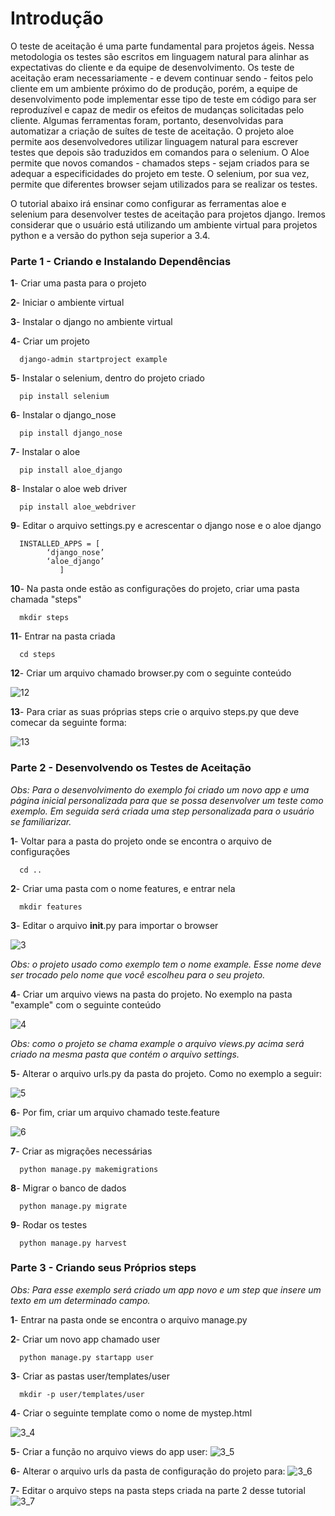 # Introdução
O teste de aceitação é uma parte fundamental para projetos ágeis. Nessa metodologia os testes são escritos em linguagem natural para alinhar as expectativas do cliente e da equipe de desenvolvimento. Os teste de aceitação eram necessariamente - e devem continuar sendo - feitos pelo cliente em um ambiente próximo do de produção, porém, a equipe de desenvolvimento pode implementar esse tipo de teste em código para ser reproduzível e capaz de medir os efeitos de mudanças solicitadas pelo cliente. Algumas ferramentas foram, portanto, desenvolvidas para automatizar a criação de suítes de teste de aceitação. O projeto aloe permite aos desenvolvedores utilizar linguagem natural para escrever testes que depois são traduzidos em comandos para o selenium. O Aloe permite que novos comandos - chamados steps - sejam criados para se adequar a especificidades do projeto em teste. O selenium, por sua vez, permite que diferentes browser sejam utilizados para se realizar os testes. 

O tutorial abaixo irá ensinar como configurar as ferramentas aloe e selenium para desenvolver testes de aceitação para projetos django. Iremos considerar que o usuário está utilizando um ambiente virtual para projetos python e a versão do python seja superior a 3.4. 

### Parte 1 - Criando e Instalando Dependências
**1**- Criar uma pasta para o projeto

**2**- Iniciar o ambiente virtual

**3**- Instalar o django no ambiente virtual

**4**- Criar um projeto

      django-admin startproject example

**5**- Instalar o selenium, dentro do projeto criado

      pip install selenium
**6**- Instalar o django_nose

      pip install django_nose
**7**- Instalar o aloe

      pip install aloe_django
**8**- Instalar o aloe web driver

      pip install aloe_webdriver
**9**- Editar o arquivo settings.py e acrescentar o django nose e o aloe django

      INSTALLED_APPS = [
			‘django_nose’
			‘aloe_django’
		       ]
**10**- Na pasta onde estão as configurações do projeto, criar uma pasta chamada "steps"
      
      mkdir steps
**11**- Entrar na pasta criada

      cd steps
**12**- Criar um arquivo chamado browser.py com o seguinte conteúdo

![12](https://raw.githubusercontent.com/wiki/fga-gpp-mds/00-Disciplina/img/selenium_12.png)

**13**- Para criar as suas próprias steps crie o arquivo steps.py que deve comecar da seguinte forma:

![13](https://raw.githubusercontent.com/wiki/fga-gpp-mds/00-Disciplina/img/selenium_13.png)


### Parte 2 - Desenvolvendo os Testes de Aceitação
_Obs: Para o desenvolvimento do exemplo foi criado um novo app e uma página inicial personalizada para que se possa desenvolver um teste como exemplo. Em seguida será criada uma step personalizada para o usuário se familiarizar._

**1**- Voltar para a pasta do projeto onde se encontra o arquivo de configurações

      cd ..

**2**- Criar uma pasta com o nome features, e entrar nela

      mkdir features

**3**- Editar o arquivo __init__.py para importar o browser

![3](https://raw.githubusercontent.com/wiki/fga-gpp-mds/00-Disciplina/img/selenium_3.png)

_Obs: o projeto usado como exemplo tem o nome example. Esse nome deve ser trocado pelo nome que você escolheu para o seu projeto._

**4**- Criar um arquivo views na pasta do projeto. No exemplo na pasta "example" com o seguinte conteúdo

![4](https://raw.githubusercontent.com/wiki/fga-gpp-mds/00-Disciplina/img/selenium_4.png)

_Obs: como o projeto se chama example o arquivo views.py acima será criado na mesma pasta que contém o arquivo settings._

**5**- Alterar o arquivo urls.py da pasta do projeto. Como no exemplo a seguir:

![5](https://raw.githubusercontent.com/wiki/fga-gpp-mds/00-Disciplina/img/selenium_5.png)

**6**- Por fim, criar um arquivo chamado teste.feature

![6](https://raw.githubusercontent.com/wiki/fga-gpp-mds/00-Disciplina/img/selenium_6.png)

**7**- Criar as migrações necessárias

      python manage.py makemigrations

**8**- Migrar o banco de dados

      python manage.py migrate

**9**- Rodar os testes

      python manage.py harvest

### Parte 3 - Criando seus Próprios steps

_Obs: Para esse exemplo será criado um app novo e um step que insere um texto em um determinado campo._

**1**-  Entrar na pasta onde se encontra o arquivo manage.py

**2**- Criar um novo app chamado user

      python manage.py startapp user

**3**- Criar as pastas user/templates/user

      mkdir -p user/templates/user

**4**- Criar o seguinte template como o nome de mystep.html

![3_4](https://raw.githubusercontent.com/wiki/fga-gpp-mds/00-Disciplina/img/selenium_3_4.png)

**5**- Criar a função no arquivo views do app user:
![3_5](https://raw.githubusercontent.com/wiki/fga-gpp-mds/00-Disciplina/img/selenium_3_5.png)

**6**- Alterar o arquivo urls da pasta de configuração do projeto para:
![3_6](https://raw.githubusercontent.com/wiki/fga-gpp-mds/00-Disciplina/img/selenium_3_6.png)

**7**- Editar o arquivo steps na pasta steps criada na parte 2 desse tutorial
![3_7](https://raw.githubusercontent.com/wiki/fga-gpp-mds/00-Disciplina/img/selenium_3_7.png)
